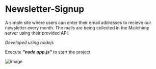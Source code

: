# Newsletter-Signup

A simple site where users can enter their email addresses to recieve our newsletter every month. The mails are being collected in the Mailchimp server using their provided API. 

*Developed using nodejs*

Execute ***"node app.js"*** to start the project

![image](https://user-images.githubusercontent.com/68025292/202853085-3f7540d8-1d6f-491a-ac9d-e0b017dd8e4c.png)
